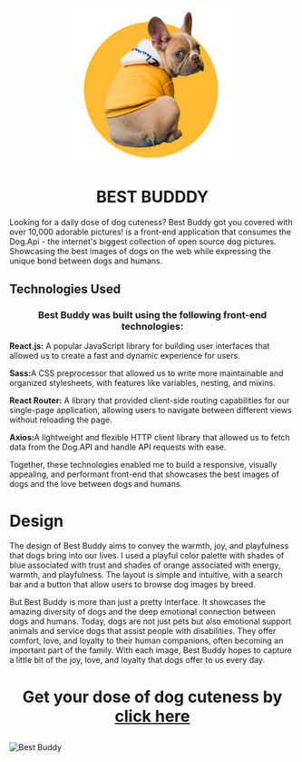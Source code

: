 <p align="center">
  <img width="300px" src="https://raw.githubusercontent.com/MayconCabral/bestbuddy/main/src/img/error404_low.png?token=GHSAT0AAAAAAB7S2IIBGVMHUEEP6KIDBSR6ZAJAHAQ"
</p>
<h1 align="center">BEST BUDDDY</h1>
<p>Looking for a daily dose of dog cuteness? Best Buddy got you covered with over 10,000 adorable pictures! is a front-end application that consumes the Dog.Api - the internet's biggest collection of open source dog pictures. Showcasing the best images of dogs on the web while expressing the unique bond between dogs and humans.</p>
<h2>Technologies Used</h2>
<h3 align="center">Best Buddy was built using the following front-end technologies:</h3>
<p><strong>React.js:</strong> A popular JavaScript library for building user interfaces that allowed us to create a fast and dynamic experience for users.</p>
<p"><strong>Sass:</strong>A CSS preprocessor that allowed us to write more maintainable and organized stylesheets, with features like variables, nesting, and mixins.</p>
<p"><strong>React Router:</strong> A library that provided client-side routing capabilities for our single-page application, allowing users to navigate between different views without reloading the page.</p>
<p><strong>Axios:</strong>A lightweight and flexible HTTP client library that allowed us to fetch data from the Dog.API and handle API requests with ease.</p>
<p>Together, these technologies enabled me to build a responsive, visually appealing, and performant front-end that showcases the best images of dogs and the love between dogs and humans.</p>
<h1>Design</h1>
<p>The design of Best Buddy aims to convey the warmth, joy, and playfulness that dogs bring into our lives. I used a playful color palette with shades of blue associated with trust and shades of orange associated with energy, warmth, and playfulness. The layout is simple and intuitive, with a search bar and a button that allow users to browse dog images by breed.</p>
<p>But Best Buddy is more than just a pretty interface. It showcases the amazing diversity of dogs and the deep emotional connection between dogs and humans. Today, dogs are not just pets but also emotional support animals and service dogs that assist people with disabilities. They offer comfort, love, and loyalty to their human companions, often becoming an important part of the family. With each image, Best Buddy hopes to capture a little bit of the joy, love, and loyalty that dogs offer to us every day.</p>

<h1 align="center">Get your dose of dog cuteness by <a href="https://bestbuddy.onrender.com/">click here</a>
<h2></h2>

![Best Buddy](https://user-images.githubusercontent.com/71988504/223856535-b5b44921-8b6c-4e94-ba30-2885e7365cdc.png)
